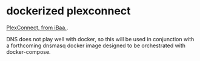 # dockerized plexconnect

[PlexConnect, from iBaa.](https://github.com/iBaa/PlexConnect).

DNS does not play well with docker, so this will be used in conjunction with
a forthcoming dnsmasq docker image designed to be orchestrated with
docker-compose.
